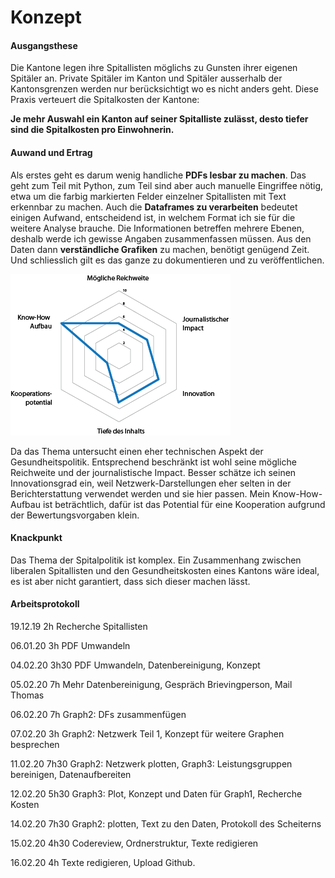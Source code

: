 # Konzept

#### Ausgangsthese

Die Kantone legen ihre Spitallisten möglichs zu Gunsten ihrer eigenen Spitäler an. Private Spitäler im Kanton und Spitäler ausserhalb der Kantonsgrenzen werden nur berücksichtigt wo es nicht anders geht. Diese Praxis verteuert die Spitalkosten der Kantone: 

**Je mehr Auswahl ein Kanton auf seiner Spitalliste zulässt, desto tiefer sind die Spitalkosten pro Einwohnerin.**

#### Auwand und Ertrag

Als erstes geht es darum wenig handliche **PDFs lesbar zu machen**. Das geht zum Teil mit Python, zum Teil sind aber auch  manuelle Eingriffee nötig, etwa um die farbig markierten Felder einzelner Spitallisten mit Text erkennbar zu machen. 
Auch die **Dataframes zu verarbeiten** bedeutet einigen Aufwand, entscheidend ist, in welchem Format ich sie für die weitere Analyse brauche. Die Informationen betreffen mehrere Ebenen, deshalb werde ich gewisse Angaben zusammenfassen müssen. 
Aus den Daten dann **verständliche Grafiken** zu machen, benötigt genügend Zeit. 
Und schliesslich gilt es das ganze zu dokumentieren und zu veröffentlichen. 


![1](images/spider.png)

Da das Thema untersucht einen eher technischen Aspekt der Gesundheitspolitik. Entsprechend beschränkt ist wohl seine mögliche Reichweite und der journalistische Impact. Besser schätze ich seinen Innovationsgrad ein, weil Netzwerk-Darstellungen eher selten in der Berichterstattung verwendet werden und sie hier passen. Mein Know-How-Aufbau ist beträchtlich, dafür ist das Potential für eine Kooperation aufgrund der Bewertungsvorgaben klein. 


#### Knackpunkt

Das Thema der Spitalpolitik ist komplex. Ein Zusammenhang zwischen liberalen Spitallisten und den Gesundheitskosten eines Kantons wäre ideal, es ist aber nicht garantiert, dass sich dieser machen lässt. 


#### Arbeitsprotokoll

19.12.19	2h	Recherche Spitallisten

06.01.20	3h	PDF Umwandeln

04.02.20	3h30	PDF Umwandeln, Datenbereinigung, Konzept

05.02.20	7h	Mehr Datenbereinigung, Gespräch Brievingperson, Mail Thomas

06.02.20	7h	Graph2: DFs zusammenfügen

07.02.20	3h	Graph2: Netzwerk Teil 1, Konzept für weitere Graphen besprechen

11.02.20	7h30	Graph2: Netzwerk plotten, Graph3: Leistungsgruppen bereinigen, Datenaufbereiten

12.02.20	5h30	Graph3: Plot, Konzept und Daten für Graph1, Recherche Kosten

14.02.20	7h30	Graph2: plotten, Text zu den Daten, Protokoll des Scheiterns

15.02.20	4h30	Codereview, Ordnerstruktur, Texte redigieren

16.02.20  4h    Texte redigieren, Upload Github. 
